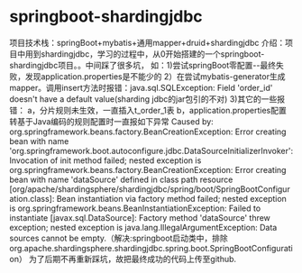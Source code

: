 # springboot-shardingjdbc
项目技术栈：springBoot+mybatis+通用mapper+druid+shardingjdbc
介绍：项目中用到shardingjdbc，学习的过程中，从0开始搭建的一个springboot-shardingjdbc项目。。中间踩了很多坑，
如：1)尝试springBoot零配置--最终失败，发现application.properties是不能少的
   2）在尝试mybatis-generator生成mapper。调用insert方法时报错：java.sql.SQLException: Field 'order_id' doesn't have a default value(sharding jdbc的jar包引的不对)
   3)其它的一些报错：
     a，分片规则未生效，一直插入t_order_1表
     b，application.properties配置 转基于Java编码的规则配置时一直报如下异常
        Caused by: org.springframework.beans.factory.BeanCreationException: Error creating bean with name 'org.springframework.boot.autoconfigure.jdbc.DataSourceInitializerInvoker': Invocation of init method failed; nested exception is org.springframework.beans.factory.BeanCreationException: Error creating bean with name 'dataSource' defined in class path resource [org/apache/shardingsphere/shardingjdbc/spring/boot/SpringBootConfiguration.class]: Bean instantiation via factory method failed; nested exception is org.springframework.beans.BeanInstantiationException: Failed to instantiate [javax.sql.DataSource]: Factory method 'dataSource' threw exception; nested exception is java.lang.IllegalArgumentException: Data sources cannot be empty.（解决:springboot启动类中，排除org.apache.shardingsphere.shardingjdbc.spring.boot.SpringBootConfiguration）
为了后期不再重新踩坑，故把最终成功的代码上传至github.


